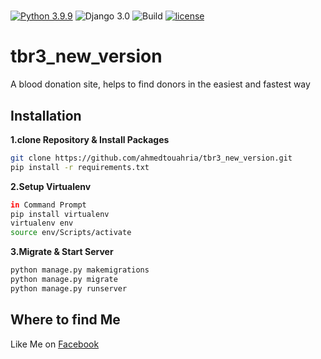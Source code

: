 # 
[![Python 3.9.9](https://img.shields.io/badge/python-3.9-yellow.svg)](https://www.python.org/downloads/release/python-360/)
![Django 3.0](https://img.shields.io/badge/Django-4.0-green.svg)
![Build](https://github.com/shyam999/Django-ecommerce/workflows/Build/badge.svg?branch=master)
[![license](https://img.shields.io/github/license/DAVFoundation/captain-n3m0.svg?style=flat-square)](https://github.com/shyam999/django-ecommerce/blob/master/LICENSE)
# tbr3_new_version
A blood donation site, helps to find donors in the easiest and fastest way

## Installation

**1.clone Repository & Install Packages**
```sh
git clone https://github.com/ahmedtouahria/tbr3_new_version.git
pip install -r requirements.txt
```
**2.Setup Virtualenv**

```sh
in Command Prompt
pip install virtualenv
virtualenv env
source env/Scripts/activate
```
**3.Migrate & Start Server**
```sh
python manage.py makemigrations
python manage.py migrate
python manage.py runserver
```

## Where to find Me
Like Me on [Facebook](https://www.facebook.com/ahmed.sa.touahria/)
